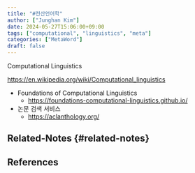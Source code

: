 ```yaml
---
title: "#전산언어학"
author: ["Junghan Kim"]
date: 2024-05-27T15:06:00+09:00
tags: ["computational", "linguistics", "meta"]
categories: ["MetaWord"]
draft: false
---
```


Computational Linguistics

<https://en.wikipedia.org/wiki/Computational_linguistics>

-   Foundations of Computational Linguistics
    -   <https://foundations-computational-linguistics.github.io/>
-   논문 검색 서비스
    -   <https://aclanthology.org/>


## Related-Notes {#related-notes}

## References

<style>.csl-entry{text-indent: -1.5em; margin-left: 1.5em;}</style><div class="csl-bib-body">
</div>
